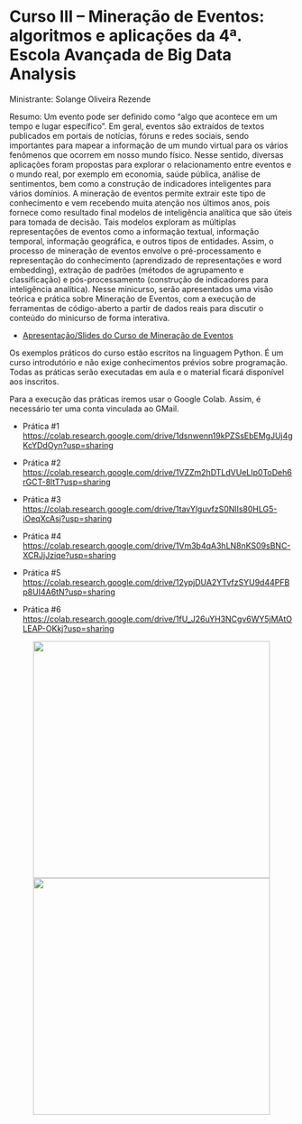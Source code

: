 # Curso III – Mineração de Eventos: algoritmos e aplicações da 4ª. Escola Avançada de Big Data Analysis

Ministrante: Solange Oliveira Rezende

Resumo: Um evento pode ser definido como “algo que acontece em um tempo e lugar
específico”. Em geral, eventos são extraídos de textos publicados em portais de notícias,
fóruns e redes sociais, sendo importantes para mapear a informação de um mundo virtual
para os vários fenômenos que ocorrem em nosso mundo físico. Nesse sentido, diversas
aplicações foram propostas para explorar o relacionamento entre eventos e o mundo real, por
exemplo em economia, saúde pública, análise de sentimentos, bem como a construção de
indicadores inteligentes para vários domínios. A mineração de eventos permite extrair este
tipo de conhecimento e vem recebendo muita atenção nos últimos anos, pois fornece como
resultado final modelos de inteligência analítica que são úteis para tomada de decisão. Tais
modelos exploram as múltiplas representações de eventos como a informação textual,
informação temporal, informação geográfica, e outros tipos de entidades. Assim, o processo
de mineração de eventos envolve o pré-processamento e representação do conhecimento
(aprendizado de representações e word embedding), extração de padrões (métodos de
agrupamento e classificação) e pós-processamento (construção de indicadores para
inteligência analítica). Nesse minicurso, serão apresentados uma visão teórica e prática sobre
Mineração de Eventos, com a execução de ferramentas de código-aberto a partir de dados
reais para discutir o conteúdo do minicurso de forma interativa.

- [Apresentação/Slides do Curso de Mineração de Eventos](mini-curso-mineracao-eventos-2020.pdf)

Os exemplos práticos do curso estão escritos na linguagem Python. É um curso introdutório e não exige conhecimentos prévios sobre programação. Todas as práticas serão executadas em aula e o material ficará disponível aos inscritos.

Para a execução das práticas iremos usar o Google Colab. Assim, é necessário ter uma conta vinculada ao GMail.

- Prática #1
https://colab.research.google.com/drive/1dsnwenn19kPZSsEbEMgJUj4gKcYDdOyn?usp=sharing

- Prática #2
https://colab.research.google.com/drive/1VZZm2hDTLdVUeLIp0ToDeh6rGCT-8ltT?usp=sharing

- Prática #3
https://colab.research.google.com/drive/1tavYlguvfzS0NlIs80HLG5-iOeqXcAsj?usp=sharing

- Prática #4
https://colab.research.google.com/drive/1Vm3b4qA3hLN8nKS09sBNC-XCRJjJziqe?usp=sharing

- Prática #5
https://colab.research.google.com/drive/12ypjDUA2YTvfzSYU9d44PFBp8UI4A6tN?usp=sharing

- Prática #6
https://colab.research.google.com/drive/1fU_J26uYH3NCgv6WY5jMAtOLEAP-OKkj?usp=sharing

<p align="center">
  <img width="420" src="https://i.imgur.com/uidvRpd.png">
  <img width="420" src="http://www.cemeai.icmc.usp.br/4EABDA/wp-content/uploads/2020/08/big-data-768x300.jpg">
</p>
